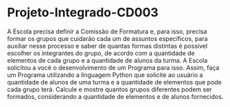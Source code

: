 # Projeto-Integrado-CD003

A Escola precisa definir a Comissão de Formatura e, para isso, precisa formar os grupos que cuidarão cada um de assuntos específicos, para auxiliar nesse processo e saber de quantas formas distintas é possível escolher os integrantes do grupo, de acordo com a quantidade de elementos de cada grupo e a quantidade de alunos da turma.
A Escola solicitou a você o desenvolvimento de um Programa para isso. Assim, faça um Programa utilizando a linguagem Python que solicite ao usuário a quantidade de alunos de uma turma e a quantidade de elementos que pode cada grupo terá. Calcule e mostre quantos grupos diferentes podem ser formados, considerando a quantidade de elementos e de alunos fornecidos.